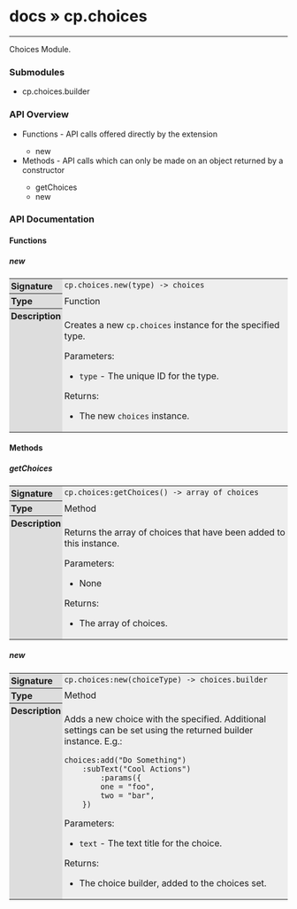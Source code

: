 # [docs](index.md) » cp.choices
---

Choices Module.

<style type="text/css">
	a { text-decoration: none; }
	a:hover { text-decoration: underline; }
	th { background-color: #DDDDDD; vertical-align: top; padding: 3px; }
	td { width: 100%; background-color: #EEEEEE; vertical-align: top; padding: 3px; }
	table { width: 100% ; border: 1px solid #0; text-align: left; }
	section > table table td { width: 0; }
</style>
<link rel="stylesheet" href="../../css/docs.css" type="text/css" media="screen" />
<h3>Submodules</h3>
<ul>
<li><a href="cp.choices.builder.md">cp.choices.builder</a></li>
</ul>
<h3>API Overview</h3>
<ul>
<li>Functions - API calls offered directly by the extension</li>
  <ul>
	<li><a href="#new">new</a></li>
  </ul>
<li>Methods - API calls which can only be made on an object returned by a constructor</li>
  <ul>
	<li><a href="#getChoices">getChoices</a></li>
	<li><a href="#new">new</a></li>
  </ul>
</ul>
<h3>API Documentation</h3>
<h4 class="documentation-section">Functions</h4>
  <section id="new">
	<h5><a href="#new">new</a></h5>
	<table>
	  <tr>
		<th>Signature</th>
		<td><code>cp.choices.new(type) -&gt; choices</code></td>
	  </tr>
	  <tr>
		<th>Type</th>
		<td>Function</td>
	  </tr>
	  <tr>
		<th>Description</th>
		<td><p>Creates a new <code>cp.choices</code> instance for the specified type.</p>
<p>Parameters:</p>
<ul>
<li><code>type</code>    - The unique ID for the type.</li>
</ul>
<p>Returns:</p>
<ul>
<li>The new <code>choices</code> instance.</li>
</ul>
</td>
	  </tr>
	</table>
  </section>
<h4 class="documentation-section">Methods</h4>
  <section id="getChoices">
	<h5><a href="#getChoices">getChoices</a></h5>
	<table>
	  <tr>
		<th>Signature</th>
		<td><code>cp.choices:getChoices() -&gt; array of choices</code></td>
	  </tr>
	  <tr>
		<th>Type</th>
		<td>Method</td>
	  </tr>
	  <tr>
		<th>Description</th>
		<td><p>Returns the array of choices that have been added to this instance.</p>
<p>Parameters:</p>
<ul>
<li>None</li>
</ul>
<p>Returns:</p>
<ul>
<li>The array of choices.</li>
</ul>
</td>
	  </tr>
	</table>
  </section>
  <section id="new">
	<h5><a href="#new">new</a></h5>
	<table>
	  <tr>
		<th>Signature</th>
		<td><code>cp.choices:new(choiceType) -&gt; choices.builder</code></td>
	  </tr>
	  <tr>
		<th>Type</th>
		<td>Method</td>
	  </tr>
	  <tr>
		<th>Description</th>
		<td><p>Adds a new choice with the specified. Additional settings
can be set using the returned builder instance. E.g.:</p>

<pre><code>choices:add("Do Something")
    :subText("Cool Actions")
        :params({
        one = "foo",
        two = "bar",
    })</code></pre>
<p>Parameters:</p>
<ul>
<li><code>text</code>   - The text title for the choice.</li>
</ul>
<p>Returns:</p>
<ul>
<li>The choice builder, added to the choices set.</li>
</ul>
</td>
	  </tr>
	</table>
  </section>
